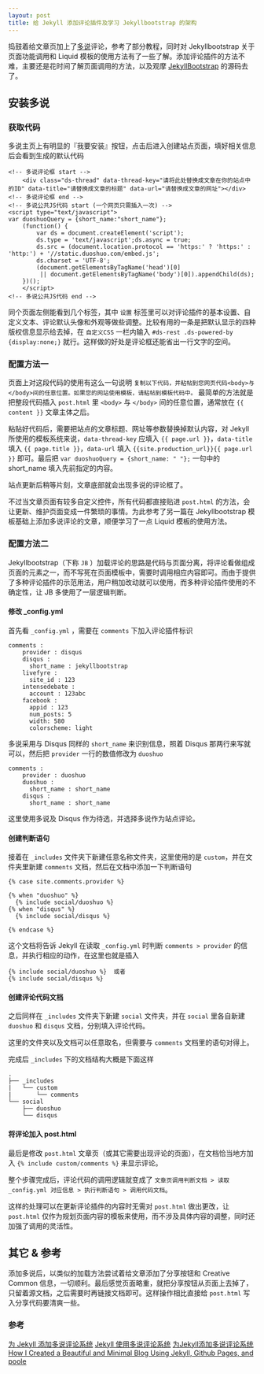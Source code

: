 ```yaml
---
layout: post
title: 给 Jekyll 添加评论插件及学习 Jekyllbootstrap 的架构
---
```


捣鼓着给文章页加上了[多说](http://www.duoshuo.com/)评论，参考了部分教程，同时对 Jekyllbootstrap 关于页面功能调用和 Liquid 模板的使用方法有了一些了解。添加评论插件的方法不难，主要还是花时间了解页面调用的方法，以及观摩 [JekyllBootstrap](https://github.com/plusjade/jekyll-bootstrap/) 的源码去了。

## 安装多说

### 获取代码

多说主页上有明显的『我要安装』按钮，点击后进入创建站点页面，填好相关信息后会看到生成的默认代码

    <!-- 多说评论框 start -->
        <div class="ds-thread" data-thread-key="请将此处替换成文章在你的站点中的ID" data-title="请替换成文章的标题" data-url="请替换成文章的网址"></div>
    <!-- 多说评论框 end -->
    <!-- 多说公共JS代码 start (一个网页只需插入一次) -->
    <script type="text/javascript">
    var duoshuoQuery = {short_name:"short_name"};
        (function() {
            var ds = document.createElement('script');
            ds.type = 'text/javascript';ds.async = true;
            ds.src = (document.location.protocol == 'https:' ? 'https:' : 'http:') + '//static.duoshuo.com/embed.js';
            ds.charset = 'UTF-8';
            (document.getElementsByTagName('head')[0] 
             || document.getElementsByTagName('body')[0]).appendChild(ds);
        })();
        </script>
    <!-- 多说公共JS代码 end -->
    
同个页面左侧能看到几个标签，其中 `设置` 标签里可以对评论插件的基本设置、自定义文本、评论默认头像和外观等做些调整。比较有用的一条是把默认显示的四种版权信息显示给去掉，在 `自定义CSS` 一栏内输入 `#ds-rest .ds-powered-by {display:none;}` 就行。这样做的好处是评论框还能省出一行文字的空间。

### 配置方法一

页面上对这段代码的使用有这么一句说明 `复制以下代码，并粘帖到您网页代码<body>与</body>间的任意位置。如果您的网站使用模板，请粘帖到模板代码中。` 最简单的方法就是把整段代码插入 `post.html` 里 `<body>` 与 `</body>` 间的任意位置，通常放在 `{{ content }}` 文章主体之后。

粘贴好代码后，需要把站点的文章标题、网址等参数替换掉默认内容，对 Jekyll 所使用的模板系统来说，`data-thread-key` 应填入 `{{ page.url }}`，`data-title` 填入 `{{ page.title }}`，`data-url` 填入 `{{site.production_url}}{{ page.url }}` 即可。最后把 `var duoshuoQuery = {short_name: " "};` 一句中的 short_name 填入先前指定的内容。

站点更新后稍等片刻，文章底部就会出现多说的评论框了。

不过当文章页面有较多自定义控件，所有代码都直接贴进 `post.html` 的方法，会让更新、维护页面变成一件繁琐的事情。为此参考了另一篇在 Jekyllbootstrap 模板基础上添加多说评论的文章，顺便学习了一点 Liquid 模板的使用方法。

### 配置方法二

Jekyllbootstrap（下称 `JB` ）加载评论的思路是代码与页面分离，将评论看做组成页面的元素之一，而不写死在页面模板中，需要时调用相应内容即可。而由于提供了多种评论插件的示范用法，用户稍加改动就可以使用，而多种评论插件使用的不确定性，让 JB 多使用了一层逻辑判断。

#### 修改 _config.yml

首先看 `_config.yml` ，需要在 `comments` 下加入评论插件标识

    comments :
        provider : disqus
        disqus :
          short_name : jekyllbootstrap
        livefyre :
          site_id : 123
        intensedebate :
          account : 123abc
        facebook :
          appid : 123
          num_posts: 5
          width: 580
          colorscheme: light

多说采用与 Disqus 同样的 `short_name` 来识别信息，照着 Disqus 那两行来写就可以，然后把 `provider` 一行的数值修改为 `duoshuo`

    comments :
        provider : duoshuo
        duoshuo :
          short_name : short_name
        disqus :
          short_name : short_name
          
这里使用多说及 Disqus 作为待选，并选择多说作为站点评论。

#### 创建判断语句

接着在 `_includes` 文件夹下新建任意名称文件夹，这里使用的是 `custom`，并在文件夹里新建 `comments` 文档，然后在文档中添加一下判断语句

    {% case site.comments.provider %}

    {% when "duoshuo" %}
      {% include social/duoshuo %}
    {% when "disqus" %}
      {% include social/disqus %}

    {% endcase %}
    
这个文档将告诉 Jekyll 在读取 `_config.yml` 时判断 `comments > provider` 的信息，并执行相应的动作，在这里也就是插入

    {% include social/duoshuo %}  或者
    {% include social/disqus %}

#### 创建评论代码文档

之后同样在 `_includes` 文件夹下新建 `social` 文件夹，并在 `social` 里各自新建 `duoshuo` 和 `disqus` 文档，分别填入评论代码。

这里的文件夹以及文档可以任意取名，但需要与 `comments` 文档里的语句对得上。

完成后 `_includes` 下的文档结构大概是下面这样

    .
    ├── _includes
    |   └── custom
    |       └── comments
    └── social
        ├── duoshuo
        └── disqus
        
#### 将评论加入 post.html

最后是修改 `post.html` 文章页（或其它需要出现评论的页面），在文档恰当地方加入 `{% include custom/comments %}` 来显示评论。

整个步骤完成后，评论代码的调用逻辑就变成了 `文章页调用判断文档 > 读取 _config.yml 对应信息 > 执行判断语句 > 调用代码文档`。

这样的处理可以在更新评论插件的内容时无需对 `post.html` 做出更改，让 `post.html` 仅作为规划页面内容的模板来使用，而不涉及具体内容的调整，同时还加强了调用的灵活性。

## 其它 & 参考

添加多说后，以类似的加载方法尝试着给文章添加了分享按钮和 Creative Common 信息，一切顺利。最后感觉页面略重，就把分享按钮从页面上去掉了，只留着源文档，之后需要时再链接文档即可。这样操作相比直接给 `post.html` 写入分享代码要清爽一些。

### 参考

[为 Jekyll 添加多说评论系统](http://havee.me/internet/2013-07/add-duoshuo-commemt-system-into-jekyll.html)
[Jekyll 使用多说评论系统](http://liberize.me/tech/jekyll-use-duoshuo-comment-system.html)
[为Jekyll添加多说评论系统](http://www.anaharb.com/2014/0215/Jekyll-duoshuo-comments/)
[How I Created a Beautiful and Minimal Blog Using Jekyll, Github Pages, and poole](http://joshualande.com/jekyll-github-pages-poole/)